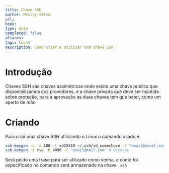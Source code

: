 ```yaml
---
title: Chave SSH
author: Wesley Silva
url:
book:
type: note
completed: false
aliases:
tags: [ssh]
description: Como criar e utilizar uma chave SSH 
---
```

# Introdução
Chaves SSH são chaves assimétricas onde existe uma chave publica que disponibilizamos aos provedores, e a chave privada que deve ser mantida sobre proteção, para a aprovação as duas chaves tem que bater, como um aperto de mão

# Criando
Para criar uma chave SSH utilizando o Linux o comando usado é
```bash
ssh-keygen -o -a 100 -t ed25519 ~/.ssh/id_nomechave -C "email@email.com"  # Akita
ssh-keygen -t rsa -b 4096 -C "email@mail.com" # Dicover
```
Será peido uma frase para ser utilizado como senha, e como foi especificado no comando será armazenado na chave `.ssh`
